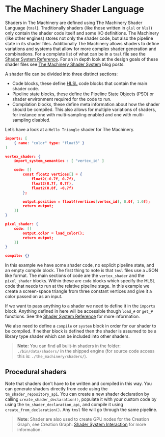 # The Machinery Shader Language

Shaders in The Machinery are defined using The Machinery Shader Language (`tmsl`). Traditionally shaders (like those written in `glsl` or `hlsl`) only contain the shader code itself and some I/O definitions. The Machinery (like other engines) stores not only the shader code, but also the pipeline state in its shader files. Additionally The Machinery allows shaders to define variations and systems that allow for more complex shader generation and combinations. For a complete list of what can be in a `tmsl` file see the [Shader System Reference](https://ourmachinery.com/apidoc/doc/shader_system_reference.md.html). For an in depth look at the design goals of these shader files see [The Machinery Shader System](https://ourmachinery.com/post/the-machinery-shader-system-part-1/) blog posts.

A shader file can be divided into three distinct sections:

- Code blocks, these define [HLSL](https://docs.microsoft.com/en-us/windows/win32/direct3dhlsl/dx-graphics-hlsl) code blocks that contain the main shader code.
- Pipeline state blocks, these define the Pipeline State Objects (PSO) or shader environment required for the code to run. 
- Compilation blocks, these define meta information about how the shader should be compiled. This also allows for multiple variations of shaders, for instance one with multi-sampling enabled and one with multi-sampling disabled.

Let’s have a look at a `Hello Triangle` shader for The Machinery.

```json
imports: [
    { name: "color" type: "float3" }
]

vertex_shader: {
    import_system_semantics : [ "vertex_id" ]

    code: [[
        const float2 vertices[] = {
            float2(-0.7f, 0.7f),
            float2(0.7f, 0.7f),
            float2(0.0f, -0.7f)
        };

        output.position = float4(vertices[vertex_id], 0.0f, 1.0f);
        return output;
    ]]
}

pixel_shader: {
    code: [[
        output.color = load_color();
        return output;
    ]]
}

compile: {}
```

In this example we have some shader code, no explicit pipeline state, and an empty compile block. The first thing to note is that `tmsl`  files use a JSON like format. The main sections of code are the `vertex_shader` and the `pixel_shader` blocks. Within these are `code` blocks which specify the HLSL code that needs to run at the relative pipeline stage. In this example we create a screen-space triangle from three constant vertices and give it a color passed on as an input.

If we want to pass anything to a shader we need to define it in the `imports` block. Anything defined in here will be accessible though `load_#` or `get_#` functions. See the [Shader System Reference](https://ourmachinery.com/apidoc/doc/shader_system_reference.md.html) for more information.

We also need to define a `compile` or `system` block in order for our shader to be compiled. If neither block is defined then the shader is assumed to be a library type shader which can be included into other shaders. 

> **Note:** You can find all built-in shaders in the folder: `./bin/data/shaders/` in the shipped engine (for source code access this is: `./the_machinery/shaders/`).


## Procedural shaders

Note that shaders don’t have to be written and compiled in this way. You can generate shaders directly from code using the `tm_shader_repository_api`. You can create a new shader declaration by calling `create_shader_declaration()`, populate it with your custom code by using the `tm_shader_declaration_api`, and compile it using `create_from_declaration()`. Any `tmsl` file will go through the same pipeline. 


> **Note:** Shader are also used to create GPU nodes for the Creation Graph, see Creation Graph: [Shader System Interaction]({{the_machinery_book}}/creation_graphs/shader_system.html) for more information.



